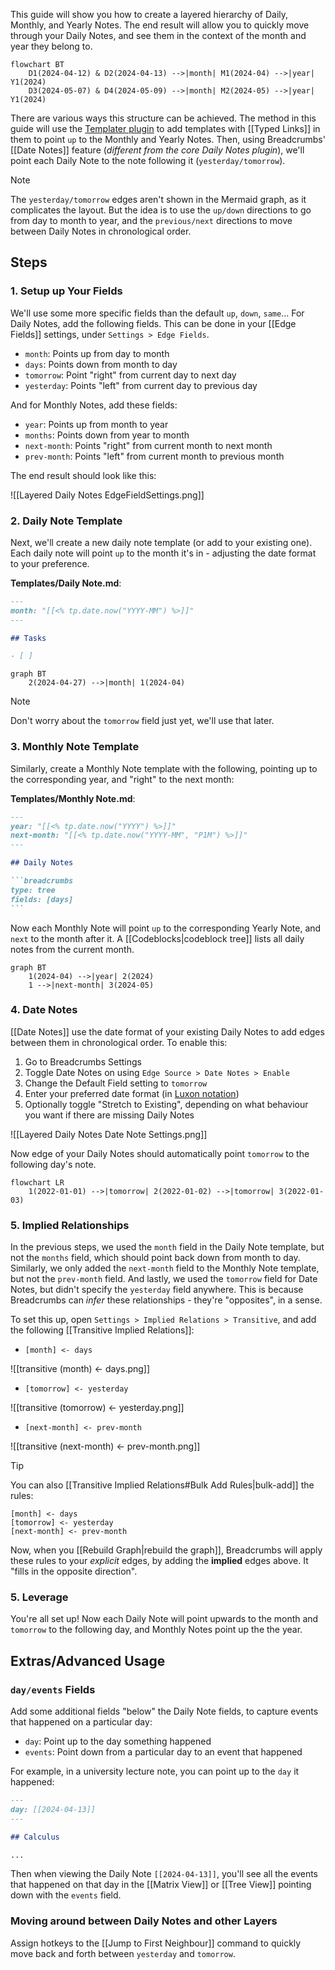 This guide will show you how to create a layered hierarchy of Daily, Monthly, and Yearly Notes. The end result will allow you to quickly move through your Daily Notes, and see them in the context of the month and year they belong to.

```mermaid
flowchart BT
	D1(2024-04-12) & D2(2024-04-13) -->|month| M1(2024-04) -->|year| Y1(2024)
	D3(2024-05-07) & D4(2024-05-09) -->|month| M2(2024-05) -->|year| Y1(2024)
```

There are various ways this structure can be achieved. The method in this guide will use the [Templater plugin](https://silentvoid13.github.io/Templater/) to add templates with [[Typed Links]] in them to point `up` to the Monthly and Yearly Notes. Then, using Breadcrumbs' [[Date Notes]] feature (_different from the core Daily Notes plugin_), we'll point each Daily Note to the note following it (`yesterday/tomorrow`).

> [!NOTE]
> The `yesterday/tomorrow` edges aren't shown in the Mermaid graph, as it complicates the layout. But the idea is to use the `up/down` directions to go from day to month to year, and the `previous/next` directions to move between Daily Notes in chronological order.

## Steps

### 1. Setup up Your Fields

We'll use some more specific fields than the default `up`, `down`, `same`... For Daily Notes, add the following fields. This can be done in your [[Edge Fields]] settings, under `Settings > Edge Fields`.

- `month`: Points up from day to month
- `days`: Points down from month to day
- `tomorrow`: Point "right" from current day to next day
- `yesterday`: Points "left" from current day to previous day

And for Monthly Notes, add these fields:

- `year`: Points up from month to year
- `months`: Points down from year to month
- `next-month`: Points "right" from current month to next month
- `prev-month`: Points "left" from current month to previous month

The end result should look like this:

![[Layered Daily Notes EdgeFieldSettings.png]]

### 2. Daily Note Template

Next, we'll create a new daily note template (or add to your existing one). Each daily note will point `up` to the month it's in - adjusting the date format to your preference.

**Templates/Daily Note.md**:

```md
---
month: "[[<% tp.date.now("YYYY-MM") %>]]"
---

## Tasks

- [ ]
```

```mermaid
graph BT
	2(2024-04-27) -->|month| 1(2024-04)
```

> [!NOTE]
> Don't worry about the `tomorrow` field just yet, we'll use that later.

### 3. Monthly Note Template

Similarly, create a Monthly Note template with the following, pointing up to the corresponding year, and "right" to the next month:

**Templates/Monthly Note.md**:

````md
---
year: "[[<% tp.date.now("YYYY") %>]]"
next-month: "[[<% tp.date.now("YYYY-MM", "P1M") %>]]"
---

## Daily Notes

```breadcrumbs
type: tree
fields: [days]
```
````

Now each Monthly Note will point `up` to the corresponding Yearly Note, and `next` to the month after it. A [[Codeblocks|codeblock tree]] lists all daily notes from the current month.

```mermaid
graph BT
	1(2024-04) -->|year| 2(2024)
	1 -->|next-month| 3(2024-05)
```

### 4. Date Notes

[[Date Notes]] use the date format of your existing Daily Notes to add edges between them in chronological order. To enable this:

1. Go to Breadcrumbs Settings
2. Toggle Date Notes on using `Edge Source > Date Notes > Enable`
3. Change the Default Field setting to `tomorrow`
4. Enter your preferred date format (in [Luxon notation](https://moment.github.io/luxon/#/parsing?id=table-of-tokens))
5. Optionally toggle "Stretch to Existing", depending on what behaviour you want if there are missing Daily Notes

![[Layered Daily Notes Date Note Settings.png]]

Now edge of your Daily Notes should automatically point `tomorrow` to the following day's note.

```mermaid
flowchart LR
	1(2022-01-01) -->|tomorrow| 2(2022-01-02) -->|tomorrow| 3(2022-01-03)
```

### 5. Implied Relationships

In the previous steps, we used the `month` field in the Daily Note template, but not the `months` field, which should point back down from month to day. Similarly, we only added the `next-month` field to the Monthly Note template, but not the `prev-month` field. And lastly, we used the `tomorrow` field for Date Notes, but didn't specify the `yesterday` field anywhere. This is because Breadcrumbs can _infer_ these relationships - they're "opposites", in a sense.

To set this up, open `Settings > Implied Relations > Transitive`, and add the following [[Transitive Implied Relations]]:

- `[month] <- days`

![[transitive (month) <- days.png]]

- `[tomorrow] <- yesterday`

![[transitive (tomorrow) <- yesterday.png]]

- `[next-month] <- prev-month`

![[transitive (next-month) <- prev-month.png]]

> [!TIP]
> You can also [[Transitive Implied Relations#Bulk Add Rules|bulk-add]] the rules:
>
> ```
> [month] <- days
> [tomorrow] <- yesterday
> [next-month] <- prev-month
> ```

Now, when you [[Rebuild Graph|rebuild the graph]], Breadcrumbs will apply these rules to your _explicit_ edges, by adding the **implied** edges above. It "fills in the opposite direction".

### 5. Leverage

You're all set up! Now each Daily Note will point upwards to the month and `tomorrow` to the following day, and Monthly Notes point up the the year.

## Extras/Advanced Usage

### `day/events` Fields

Add some additional fields "below" the Daily Note fields, to capture events that happened on a particular day:

- `day`: Point up to the day something happened
- `events`: Point down from a particular day to an event that happened

For example, in a university lecture note, you can point up to the `day` it happened:

```md
---
day: [[2024-04-13]]
---

## Calculus

...
```

Then when viewing the Daily Note `[[2024-04-13]]`, you'll see all the events that happened on that day in the [[Matrix View]] or [[Tree View]] pointing down with the `events` field.

### Moving around between Daily Notes and other Layers

Assign hotkeys to the [[Jump to First Neighbour]] command to quickly move back and forth between `yesterday` and `tomorrow`.
